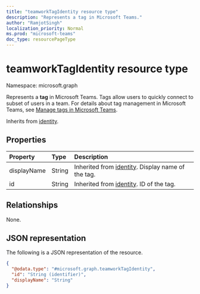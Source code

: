 ```yaml
---
title: "teamworkTagIdentity resource type"
description: "Represents a tag in Microsoft Teams."
author: "RamjotSingh"
localization_priority: Normal
ms.prod: "microsoft-teams"
doc_type: resourcePageType
---
```


# teamworkTagIdentity resource type

Namespace: microsoft.graph

Represents a **tag** in Microsoft Teams. Tags allow users to quickly connect to subset of users in a team. For details about tag management in Microsoft Teams, see [Manage tags in Microsoft Teams](/microsoftteams/manage-tags).


Inherits from [identity](../resources/identity.md).

## Properties
|Property|Type|Description|
|:---|:---|:---|
|displayName|String|Inherited from [identity](../resources/identity.md). Display name of the tag.|
|id|String|Inherited from [identity](../resources/identity.md). ID of the tag.|

## Relationships
None.

## JSON representation
The following is a JSON representation of the resource.
<!-- {
  "blockType": "resource",
  "@odata.type": "microsoft.graph.teamworkTagIdentity"
}
-->
``` json
{
  "@odata.type": "#microsoft.graph.teamworkTagIdentity",
  "id": "String (identifier)",
  "displayName": "String"
}
```

